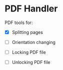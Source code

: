 # PDF Handler
PDF tools for:

- [x] Splitting pages

- [ ] Orientation changing

- [ ] Locking PDF file

- [ ] Unlocking PDF file